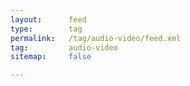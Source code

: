 ```yaml
---
layout:      feed
type:        tag
permalink:   /tag/audio-video/feed.xml
tag:         audio-video
sitemap:     false

---
```


